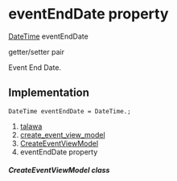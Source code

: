 
<div>

# eventEndDate property

</div>


[DateTime](https://api.flutter.dev/flutter/dart-core/DateTime-class.html)
eventEndDate


getter/setter pair




Event End Date.



## Implementation

``` language-dart
DateTime eventEndDate = DateTime.;
```







1.  [talawa](../../index.html)
2.  [create_event_view_model](../../view_model_after_auth_view_models_event_view_models_create_event_view_model/)
3.  [CreateEventViewModel](../../view_model_after_auth_view_models_event_view_models_create_event_view_model/CreateEventViewModel-class.html)
4.  eventEndDate property

##### CreateEventViewModel class







